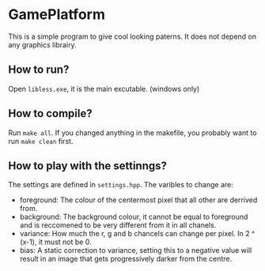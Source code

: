 # GamePlatform

This is a simple program to give cool looking paterns. It does not depend on any graphics librairy.

## How to run?

Open `libless.exe`, it is the main excutable. (windows only)

## How to compile?

Run `make all`. If you changed anything in the makefile, you probably want to run `make clean` first.

## How to play with the settinngs?

The settings are defined in `settings.hpp`.
The varibles to change are:

* foreground: The colour of the centermost pixel that all other are derrived from.
* background: The background colour, it cannot be equal to foreground and is reccomened to be very different from it in all chanels.
* variance: How much the r, g and b chancels can change per pixel. In 2 ^ (x-1), it must not be 0.
* bias: A static correction to variance, setting this to a negative value will result in an image that gets progressively darker from the centre.
